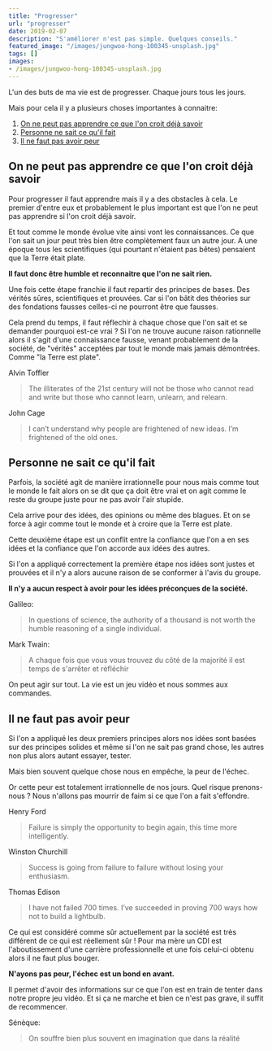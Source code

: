 ```yaml
---
title: "Progresser"
url: "progresser"
date: 2019-02-07
description: "S'améliorer n'est pas simple. Quelques conseils."
featured_image: "/images/jungwoo-hong-100345-unsplash.jpg"
tags: []
images:
- /images/jungwoo-hong-100345-unsplash.jpg
---
```


L'un des buts de ma vie est de progresser. Chaque jours tous les jours.

Mais pour cela il y a plusieurs choses importantes à connaitre:

1. [On ne peut pas apprendre ce que l'on croit déjà savoir](#on-ne-peut-pas-apprendre-ce-que-lon-croit-deja-savoir)
2. [Personne ne sait ce qu'il fait](#personne-ne-sait-ce-quil-fait)
3. [Il ne faut pas avoir peur](#il-ne-faut-pas-avoir-peur)

## <a name="on-ne-peut-pas-apprendre-ce-que-lon-croit-deja-savoir"></a>On ne peut pas apprendre ce que l'on croit déjà savoir

Pour progresser il faut apprendre mais il y a des obstacles à cela. Le premier d'entre eux et probablement le plus important est que l'on ne peut pas apprendre si l'on croit déjà savoir.

Et tout comme le monde évolue vite ainsi vont les connaissances. Ce que l'on sait un jour peut très bien être complètement faux un autre jour. A une époque tous les scientifiques (qui pourtant n'étaient pas bêtes) pensaient que la Terre était plate.

**Il faut donc être humble et reconnaitre que l'on ne sait rien.**

Une fois cette étape franchie il faut repartir des principes de bases. Des vérités sûres, scientifiques et prouvées. Car si l'on bâtit des théories sur des fondations fausses celles-ci ne pourront être que fausses.

Cela prend du temps, il faut réflechir à chaque chose que l'on sait et se demander pourquoi est-ce vrai ? Si l'on ne trouve aucune raison rationnelle alors il s'agit d'une connaissance fausse, venant probablement de la société, de "vérités" acceptées par tout le monde mais jamais démontrées. Comme "la Terre est plate".

Alvin Toffler

> The illiterates of the 21st century will not be those who cannot read and write but those who cannot learn, unlearn, and relearn.

John Cage

> I can’t understand why people are frightened of new ideas. I’m frightened of the old ones.

## <a name="personne-ne-sait-ce-quil-fait"></a>Personne ne sait ce qu'il fait

 Parfois, la société agit de manière irrationnelle pour nous mais comme tout le monde le fait alors on se dit que ça doit être vrai et on agit comme le reste du groupe juste pour ne pas avoir l'air stupide.

 Cela arrive pour des idées, des opinions ou même des blagues. Et on se force à agir comme tout le monde et à croire que la Terre est plate.

 Cette deuxième étape est un conflit entre la confiance que l'on a en ses idées et la confiance que l'on accorde aux idées des autres.

 Si l'on a appliqué correctement la première étape nos idées sont justes et prouvées et il n'y a alors aucune raison de se conformer à l'avis du groupe.

 **Il n'y a aucun respect à avoir pour les idées préconçues de la société.**

 Galileo:

> In questions of science, the authority of a thousand is not worth the humble reasoning of a single individual.

 Mark Twain:

> A chaque fois que vous vous trouvez du côté de la majorité il est temps de s'arrêter et réfléchir

On peut agir sur tout. La vie est un jeu vidéo et nous sommes aux commandes.

## Il ne faut pas avoir peur

Si l'on a appliqué les deux premiers principes alors nos idées sont basées sur des principes solides et même si l'on ne sait pas grand chose, les autres non plus alors autant essayer, tester.

Mais bien souvent quelque chose nous en empêche, la peur de l'échec.

Or cette peur est totalement irrationnelle de nos jours. Quel risque prenons-nous ? Nous n'allons pas mourrir de faim si ce que l'on a fait s'effondre.

Henry Ford

> Failure is simply the opportunity to begin again, this time more intelligently.

Winston Churchill

> Success is going from failure to failure without losing your enthusiasm.

Thomas Edison

> I have not failed 700 times. I’ve succeeded in proving 700 ways how not to build a lightbulb.

Ce qui est considéré comme sûr actuellement par la société est très différent de ce qui est réellement sûr ! Pour ma mère un CDI est l'aboutissement d'une carrière professionnelle et une fois celui-ci obtenu alors il ne faut plus bouger.


**N'ayons pas peur, l'échec est un bond en avant.**

Il permet d'avoir des informations sur ce que l'on est en train de tenter dans notre propre jeu vidéo. Et si ça ne marche et bien ce n'est pas grave, il suffit de recommencer.

Sénèque:

> On souffre bien plus souvent en imagination que dans la réalité


